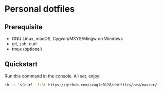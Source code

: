 # Personal dotfiles

## Prerequisite

- GNU Linux, macOS, Cygwin/MSYS/Mingw on Windows
- git, zsh, curl
- tmux (optional)

## Quickstart

Run this command in the console.
All set, enjoy!

```sh
sh -c "$(curl -fsSL https://github.com/seagle0128/dotfiles/raw/master/install.sh)"
```
